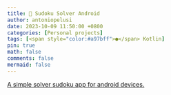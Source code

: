 ```yaml
---
title: 🧩 Sudoku Solver Android
author: antoniopelusi
date: 2023-10-09 11:50:00 +0800
categories: [Personal projects]
tags: [<span style="color:#a97bff">●</span> Kotlin]
pin: true
math: false
comments: false
mermaid: false
---
```


[GithubLink]: https://github.com/antoniopelusi/sudoku-solver-android

[A simple solver sudoku app for android devices.][GithubLink]